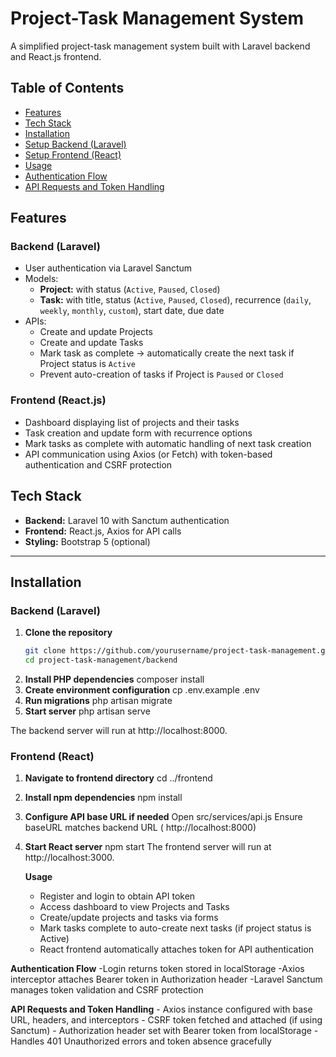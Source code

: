 # Project-Task Management System

A simplified project-task management system built with Laravel backend and React.js frontend.

## Table of Contents

- [Features](#features)  
- [Tech Stack](#tech-stack)  
- [Installation](#installation)  
- [Setup Backend (Laravel)](#setup-backend-laravel)  
- [Setup Frontend (React)](#setup-frontend-react)  
- [Usage](#usage)  
- [Authentication Flow](#authentication-flow)  
- [API Requests and Token Handling](#api-requests-and-token-handling)  


## Features

### Backend (Laravel)

- User authentication via Laravel Sanctum  
- Models:
  - **Project:** with status (`Active`, `Paused`, `Closed`)  
  - **Task:** with title, status (`Active`, `Paused`, `Closed`), recurrence (`daily`, `weekly`, `monthly`, `custom`), start date, due date  
- APIs:
  - Create and update Projects  
  - Create and update Tasks  
  - Mark task as complete → automatically create the next task if Project status is `Active`  
  - Prevent auto-creation of tasks if Project is `Paused` or `Closed`  

### Frontend (React.js)

- Dashboard displaying list of projects and their tasks  
- Task creation and update form with recurrence options  
- Mark tasks as complete with automatic handling of next task creation  
- API communication using Axios (or Fetch) with token-based authentication and CSRF protection  


## Tech Stack

- **Backend:** Laravel 10 with Sanctum authentication  
- **Frontend:** React.js, Axios for API calls  
- **Styling:** Bootstrap 5 (optional)  

---

## Installation

### Backend (Laravel)

1. **Clone the repository**  
   ```bash
   git clone https://github.com/yourusername/project-task-management.git
   cd project-task-management/backend
2. **Install PHP dependencies**
   composer install
3.   **Create environment configuration**
    cp .env.example .env
4.   **Run migrations**
    php artisan migrate
5.   **Start server**
    php artisan serve

The backend server will run at http://localhost:8000.

### Frontend  (React)

1. **Navigate to frontend directory**
  cd ../frontend
2. **Install npm dependencies**
  npm install
3. **Configure API base URL if needed**
   Open src/services/api.js
    Ensure baseURL matches backend URL ( http://localhost:8000)
4. **Start React server**
    npm start
   The frontend server will run at http://localhost:3000.

   **Usage**
     - Register and login to obtain API token
     - Access dashboard to view Projects and Tasks
     - Create/update projects and tasks via forms
     - Mark tasks complete to auto-create next tasks (if project status is Active)
     - React frontend automatically attaches token for API authentication

  **Authentication Flow**
     -Login returns token stored in localStorage
     -Axios interceptor attaches Bearer token in Authorization header
     -Laravel Sanctum manages token validation and CSRF protection

  **API Requests and Token Handling**
     - Axios instance configured with base URL, headers, and interceptors
     - CSRF token fetched and attached (if using Sanctum)
     - Authorization header set with Bearer token from localStorage
     - Handles 401 Unauthorized errors and token absence gracefully

